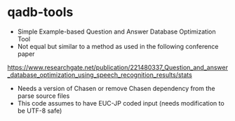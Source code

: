 
# qadb-tools

* Simple Example-based Question and Answer Database Optimization Tool
* Not equal but similar to a method as used in the following conference paper

https://www.researchgate.net/publication/221480337_Question_and_answer_database_optimization_using_speech_recognition_results/stats

* Needs a version of Chasen or remove Chasen dependency from the parse source files
* This code assumes to have EUC-JP coded input (needs modification to be UTF-8 safe)

